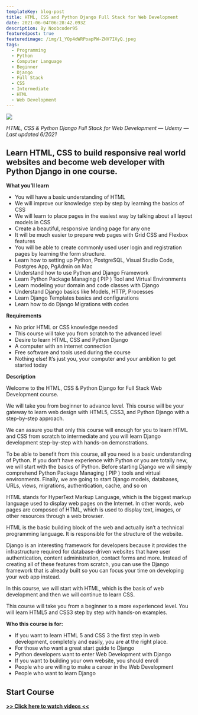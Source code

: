 ```yaml
---
templateKey: blog-post
title: HTML, CSS and Python Django Full Stack for Web Development
date: 2021-06-04T06:28:42.093Z
description: By Noobcoder95
featuredpost: true
featuredimage: /img/1_YOp4dWRPoapPW-ZNV7IXyQ.jpeg
tags:
  - Programming
  - Python
  - Computer Language
  - Beginner
  - Django
  - Full Stack
  - CSS
  - Intermediate
  - HTML
  - Web Development
---
```

![](/img/1_YOp4dWRPoapPW-ZNV7IXyQ.jpeg)

*HTML, CSS & Python Django Full Stack for Web Development — Udemy — Last updated 6/2021*

## Learn HTML, CSS to build responsive real world websites and become web developer with Python Django in one course.

**What you’ll learn**

* You will have a basic understanding of HTML
* We will improve our knowledge step by step by learning the basics of CSS
* We will learn to place pages in the easiest way by talking about all layout models in CSS
* Create a beautiful, responsive landing page for any one
* It will be much easier to prepare web pages with Grid CSS and Flexbox features
* You will be able to create commonly used user login and registration pages by learning the form structure.
* Learn how to setting up Python, PostgreSQL, Visual Studio Code, Postgres App, PgAdmin on Mac
* Understand how to use Python and Django Framework
* Learn Python Package Managing ( PIP ) Tool and Virtual Environments
* Learn modeling your domain and code classes with Django
* Understand Django basics like Models, HTTP, Processes
* Learn Django Templates basics and configurations
* Learn how to do Django Migrations with codes


**Requirements**

* No prior HTML or CSS knowledge needed
* This course will take you from scratch to the advanced level
* Desire to learn HTML, CSS and Python Django
* A computer with an internet connection
* Free software and tools used during the course
* Nothing else! It’s just you, your computer and your ambition to get started today

**Description**

Welcome to the HTML, CSS & Python Django for Full Stack Web Development course.

We will take you from beginner to advance level. This course will be your gateway to learn web design with HTML5, CSS3, and Python Django with a step-by-step approach.

We can assure you that only this course will enough for you to learn HTML and CSS from scratch to intermediate and you will learn Django development step-by-step with hands-on demonstrations.

To be able to benefit from this course, all you need is a basic understanding of Python. If you don’t have experience with Python or you are totally new, we will start with the basics of Python. Before starting Django we will simply comprehend Python Package Managing ( PIP ) tools and virtual environments. Finally, we are going to start Django models, databases, URLs, views, migrations, authentication, cache, and so on

HTML stands for HyperText Markup Language, which is the biggest markup language used to display web pages on the Internet. In other words, web pages are composed of HTML, which is used to display text, images, or other resources through a web browser.

HTML is the basic building block of the web and actually isn’t a technical programming language. It is responsible for the structure of the website.

Django is an interesting framework for developers because it provides the infrastructure required for database-driven websites that have user authentication, content administration, contact forms and more. Instead of creating all of these features from scratch, you can use the Django framework that is already built so you can focus your time on developing your web app instead.

In this course, we will start with HTML, which is the basis of web development and then we will continue to learn CSS.

This course will take you from a beginner to a more experienced level. You will learn HTML5 and CSS3 step by step with hands-on examples.

**Who this course is for:**

* If you want to learn HTML 5 and CSS 3 the first step in web development, completely and easily, you are at the right place.
* For those who want a great start guide to Django
* Python developers want to enter Web Development with Django
* If you want to building your own website, you should enroll
* People who are willing to make a career in the Web Development
* People who want to learn Django

## **Start Course**

**[>> Click here to watch videos <<](https://www.fembed.com/p/gle06f-p5373ed8)**
